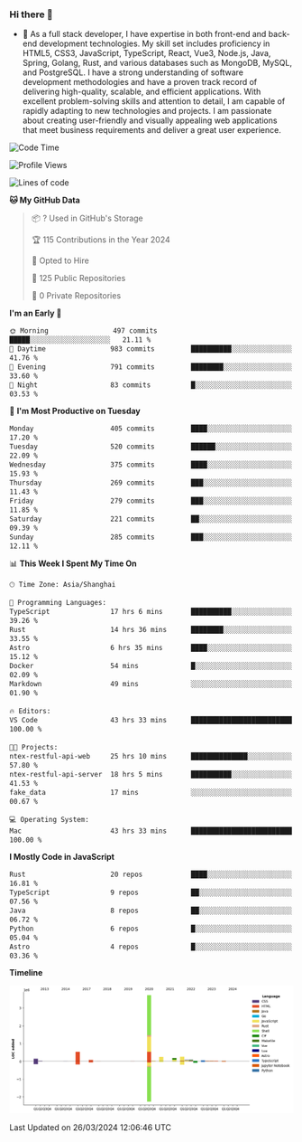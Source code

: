 ### Hi there 👋

- 🌱 As a full stack developer, I have expertise in both front-end and back-end development technologies. My skill set includes proficiency in HTML5, CSS3, JavaScript, TypeScript, React, Vue3, Node.js, Java, Spring, Golang, Rust, and various databases such as MongoDB, MySQL, and PostgreSQL. I have a strong understanding of software development methodologies and have a proven track record of delivering high-quality, scalable, and efficient applications. With excellent problem-solving skills and attention to detail, I am capable of rapidly adapting to new technologies and projects. I am passionate about creating user-friendly and visually appealing web applications that meet business requirements and deliver a great user experience.

<!--START_SECTION:waka-->
![Code Time](http://img.shields.io/badge/Code%20Time-1%2C297%20hrs%2044%20mins-blue)

![Profile Views](http://img.shields.io/badge/Profile%20Views-0-blue)

![Lines of code](https://img.shields.io/badge/From%20Hello%20World%20I%27ve%20Written-5.6%20million%20lines%20of%20code-blue)

**🐱 My GitHub Data** 

> 📦 ? Used in GitHub's Storage 
 > 
> 🏆 115 Contributions in the Year 2024
 > 
> 💼 Opted to Hire
 > 
> 📜 125 Public Repositories 
 > 
> 🔑 0 Private Repositories 
 > 
**I'm an Early 🐤** 

```text
🌞 Morning                497 commits         █████░░░░░░░░░░░░░░░░░░░░   21.11 % 
🌆 Daytime                983 commits         ██████████░░░░░░░░░░░░░░░   41.76 % 
🌃 Evening                791 commits         ████████░░░░░░░░░░░░░░░░░   33.60 % 
🌙 Night                  83 commits          █░░░░░░░░░░░░░░░░░░░░░░░░   03.53 % 
```
📅 **I'm Most Productive on Tuesday** 

```text
Monday                   405 commits         ████░░░░░░░░░░░░░░░░░░░░░   17.20 % 
Tuesday                  520 commits         ██████░░░░░░░░░░░░░░░░░░░   22.09 % 
Wednesday                375 commits         ████░░░░░░░░░░░░░░░░░░░░░   15.93 % 
Thursday                 269 commits         ███░░░░░░░░░░░░░░░░░░░░░░   11.43 % 
Friday                   279 commits         ███░░░░░░░░░░░░░░░░░░░░░░   11.85 % 
Saturday                 221 commits         ██░░░░░░░░░░░░░░░░░░░░░░░   09.39 % 
Sunday                   285 commits         ███░░░░░░░░░░░░░░░░░░░░░░   12.11 % 
```


📊 **This Week I Spent My Time On** 

```text
🕑︎ Time Zone: Asia/Shanghai

💬 Programming Languages: 
TypeScript               17 hrs 6 mins       ██████████░░░░░░░░░░░░░░░   39.26 % 
Rust                     14 hrs 36 mins      ████████░░░░░░░░░░░░░░░░░   33.55 % 
Astro                    6 hrs 35 mins       ████░░░░░░░░░░░░░░░░░░░░░   15.12 % 
Docker                   54 mins             █░░░░░░░░░░░░░░░░░░░░░░░░   02.09 % 
Markdown                 49 mins             ░░░░░░░░░░░░░░░░░░░░░░░░░   01.90 % 

🔥 Editors: 
VS Code                  43 hrs 33 mins      █████████████████████████   100.00 % 

🐱‍💻 Projects: 
ntex-restful-api-web     25 hrs 10 mins      ██████████████░░░░░░░░░░░   57.80 % 
ntex-restful-api-server  18 hrs 5 mins       ██████████░░░░░░░░░░░░░░░   41.53 % 
fake_data                17 mins             ░░░░░░░░░░░░░░░░░░░░░░░░░   00.67 % 

💻 Operating System: 
Mac                      43 hrs 33 mins      █████████████████████████   100.00 % 
```

**I Mostly Code in JavaScript** 

```text
Rust                     20 repos            ████░░░░░░░░░░░░░░░░░░░░░   16.81 % 
TypeScript               9 repos             ██░░░░░░░░░░░░░░░░░░░░░░░   07.56 % 
Java                     8 repos             ██░░░░░░░░░░░░░░░░░░░░░░░   06.72 % 
Python                   6 repos             █░░░░░░░░░░░░░░░░░░░░░░░░   05.04 % 
Astro                    4 repos             █░░░░░░░░░░░░░░░░░░░░░░░░   03.36 % 
```



**Timeline**

![Lines of Code chart](https://raw.githubusercontent.com/elton/elton/main/assets/bar_graph.png)


 Last Updated on 26/03/2024 12:06:46 UTC
<!--END_SECTION:waka-->

<!--
**elton/elton** is a ✨ _special_ ✨ repository because its `README.md` (this file) appears on your GitHub profile.

Here are some ideas to get you started:

- 🔭 I’m currently working on ...
- 🌱 I’m currently learning ...
- 👯 I’m looking to collaborate on ...
- 🤔 I’m looking for help with ...
- 💬 Ask me about ...
- 📫 How to reach me: ...
- 😄 Pronouns: ...
- ⚡ Fun fact: ...
-->

